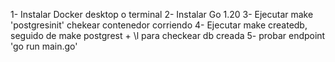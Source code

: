 1- Instalar Docker desktop o terminal
2- Instalar Go 1.20
3- Ejecutar make 'postgresinit' chekear contenedor corriendo
4- Ejecutar make createdb, seguido de make postgrest + \l para checkear db creada
5- probar endpoint 'go run main.go' 
